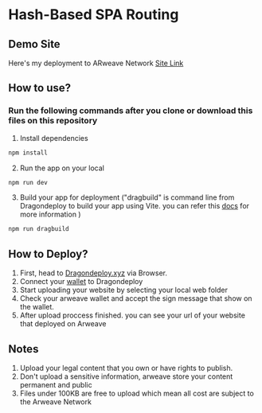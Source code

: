 # Hash-Based SPA Routing

## Demo Site

Here's my deployment to ARweave Network [Site Link](https://arweave.net/lRxBq_WNkpQh-FRqDIQ7BA5Zi3msEoUtUS4NNYPaeXQ/)

## How to use?

### Run the following commands after you clone or download this files on this repository

1. Install dependencies

```bash
npm install
```

2. Run the app on your local

```bash
npm run dev
```

3. Build your app for deployment ("dragbuild" is command line from Dragondeploy to build your app using Vite. you can refer this [docs](https://dragondeploy.xyz/docs) for more information )

```bash
npm run dragbuild
```

## How to Deploy?

1. First, head to [Dragondeploy.xyz](https://dragondeploy.xyz) via Browser.
2. Connect your [wallet](https://arweave.app) to Dragondeploy
3. Start uploading your website by selecting your local web folder
4. Check your arweave wallet and accept the sign message that show on the wallet.
5. After upload proccess finished. you can see your url of your website that deployed on Arweave

## Notes

1. Upload your legal content that you own or have rights to publish.
2. Don't upload a sensitive information, arweave store your content permanent and public
3. Files under 100KB are free to upload which mean all cost are subject to the Arweave Network
